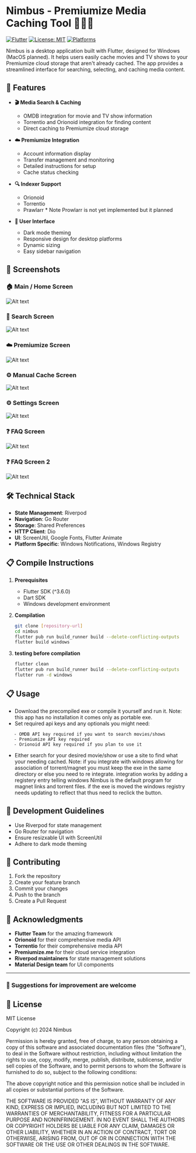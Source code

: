 # Nimbus - Premiumize Media Caching Tool 🚀🚀🚀

[![Flutter](https://img.shields.io/badge/Flutter-3.6%2B-blue.svg)](https://flutter.dev)
[![License: MIT](https://img.shields.io/badge/License-MIT-yellow.svg)](https://opensource.org/licenses/MIT)
[![Platforms](https://img.shields.io/badge/Platforms-Windows%20|%20macOS%20(planned)-brightgreen.svg)](https://flutter.dev/multi-platform/)

Nimbus is a desktop application built with Flutter, designed for Windows (MacOS planned). It helps users easily cache movies and TV shows to your Premiumize cloud storage that aren't already cached. The app provides a streamlined interface for searching, selecting, and caching media content.

## 🌟 Features

- **🎬 Media Search & Caching**
  - OMDB integration for movie and TV show information
  - Torrentio and Orionoid integration for finding content
  - Direct caching to Premiumize cloud storage

- **☁️ Premiumize Integration**
  - Account information display
  - Transfer management and monitoring
  - Detailed instructions for setup
  - Cache status checking

- **🔍 Indexer Support**
  - Orionoid
  - Torrentio 
  - Prawlarr * Note Prowlarr is not yet implemented but it planned

- **🎨 User Interface**
  - Dark mode theming
  - Responsive design for desktop platforms
  - Dynamic sizing
  - Easy sidebar navigation

## 📸 Screenshots

### 🏠 Main / Home Screen
![Alt text](screenshots/home.png)
### 🔎 Search Screen
![Alt text](screenshots/search.png)
### ☁️ Premiumize Screen
![Alt text](screenshots/premiumize.png)
### ⚙️ Manual Cache Screen
![Alt text](screenshots/manual.png)
### ⚙️ Settings Screen
![Alt text](screenshots/settings.png)
### ❓ FAQ Screen
![Alt text](screenshots/faq.png)
### ❓ FAQ Screen 2
![Alt text](screenshots/faq_expand.png)

## 🛠️ Technical Stack

- **State Management**: Riverpod
- **Navigation**: Go Router
- **Storage**: Shared Preferences
- **HTTP Client**: Dio
- **UI**: ScreenUtil, Google Fonts, Flutter Animate
- **Platform Specific**: Windows Notifications, Windows Registry

## 📋 Compile Instructions

1. **Prerequisites**
   - Flutter SDK (^3.6.0)
   - Dart SDK
   - Windows development environment

2. **Compilation**
   ```bash
   git clone [repository-url]
   cd nimbus
   flutter pub run build_runner build --delete-conflicting-outputs
   flutter build windows
   ```
3. **testing before compilation**
   ```bash
   flutter clean
   flutter pub run build_runner build --delete-conflicting-outputs
   flutter run -d windows
   ```

## 📋 Usage
   - Download the precompiled exe or compile it yourself and run it. Note: this app has no installation it comes only as portable exe.
   - Set required api keys and any optionals you might need:
```
   - OMDB API key required if you want to search movies/shows
   - Premiumize API key required
   - Orionoid API key required if you plan to use it
```
     
   - Either search for your desired movie/show or use a site to find what your needing cached. Note: if you integrate with windows allowing for association of torrent/magnet you must keep the exe in the same directory or else you need to re integrate. integration works by adding a registery entry telling windows Nimbus is the default program for magnet links and torrent files. if the exe is moved the windows registry needs updating to reflect that thus need to reclick the button.


## 📝 Development Guidelines

- Use Riverpod for state management
- Go Router for navigation
- Ensure resizxable UI with ScreenUtil
- Adhere to dark mode theming

## 🤝 Contributing

1. Fork the repository
2. Create your feature branch
3. Commit your changes
4. Push to the branch
5. Create a Pull Request

## 🙏 Acknowledgments

- **Flutter Team** for the amazing framework
- **Orionoid** for their comprehensive media API
- **Torrentio** for their comprehensive media API
- **Premiumize.me** for their cloud service integration
- **Riverpod maintainers** for state management solutions
- **Material Design team** for UI components

---

### 📌 Suggestions for improvement are welcome

## 📄 License

MIT License

Copyright (c) 2024 Nimbus

Permission is hereby granted, free of charge, to any person obtaining a copy
of this software and associated documentation files (the "Software"), to deal
in the Software without restriction, including without limitation the rights
to use, copy, modify, merge, publish, distribute, sublicense, and/or sell
copies of the Software, and to permit persons to whom the Software is
furnished to do so, subject to the following conditions:

The above copyright notice and this permission notice shall be included in all
copies or substantial portions of the Software.

THE SOFTWARE IS PROVIDED "AS IS", WITHOUT WARRANTY OF ANY KIND, EXPRESS OR
IMPLIED, INCLUDING BUT NOT LIMITED TO THE WARRANTIES OF MERCHANTABILITY,
FITNESS FOR A PARTICULAR PURPOSE AND NONINFRINGEMENT. IN NO EVENT SHALL THE
AUTHORS OR COPYRIGHT HOLDERS BE LIABLE FOR ANY CLAIM, DAMAGES OR OTHER
LIABILITY, WHETHER IN AN ACTION OF CONTRACT, TORT OR OTHERWISE, ARISING FROM,
OUT OF OR IN CONNECTION WITH THE SOFTWARE OR THE USE OR OTHER DEALINGS IN THE
SOFTWARE.

